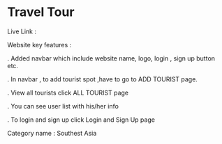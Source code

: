 # Travel Tour

Live Link : 

Website key features :

. Added navbar which include website name, logo, login , sign up button etc.

. In navbar , to add tourist spot ,have to go to ADD TOURIST page.

. View all tourists click ALL TOURIST page

. You can see user list with his/her info

. To login and sign up click Login and Sign Up page


Category name : Southest Asia



